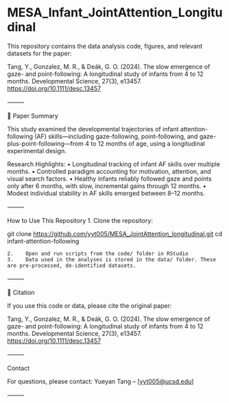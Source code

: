 
# MESA_Infant_JointAttention_Longitudinal

This repository contains the data analysis code, figures, and relevant datasets for the paper:

Tang, Y., Gonzalez, M. R., & Deák, G. O. (2024).
The slow emergence of gaze- and point-following: A longitudinal study of infants from 4 to 12 months.
Developmental Science, 27(3), e13457.
https://doi.org/10.1111/desc.13457

⸻

📝 Paper Summary

This study examined the developmental trajectories of infant attention-following (AF) skills—including gaze-following, point-following, and gaze-plus-point-following—from 4 to 12 months of age, using a longitudinal experimental design.

Research Highlights:
    •    Longitudinal tracking of infant AF skills over multiple months.
    •    Controlled paradigm accounting for motivation, attention, and visual search factors.
    •    Healthy infants reliably followed gaze and points only after 6 months, with slow, incremental gains through 12 months.
    •    Modest individual stability in AF skills emerged between 8–12 months.

⸻

How to Use This Repository
    1.    Clone the repository:

git clone https://github.com/yyt005/MESA_JointAttention_longitudinal.git
cd infant-attention-following

    2.    Open and run scripts from the code/ folder in RStudio
    3.    Data used in the analyses is stored in the data/ folder. These are pre-processed, de-identified datasets.

⸻

📄 Citation

If you use this code or data, please cite the original paper:

Tang, Y., Gonzalez, M. R., & Deák, G. O. (2024).
The slow emergence of gaze- and point-following: A longitudinal study of infants from 4 to 12 months.
Developmental Science, 27(3), e13457. https://doi.org/10.1111/desc.13457

⸻

Contact

For questions, please contact:
Yueyan Tang – [yyt005@ucsd.edu]

⸻
